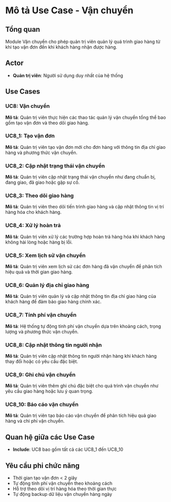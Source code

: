 # Mô tả Use Case - Vận chuyển

## Tổng quan
Module Vận chuyển cho phép quản trị viên quản lý quá trình giao hàng từ khi tạo vận đơn đến khi khách hàng nhận được hàng.

## Actor
- **Quản trị viên**: Người sử dụng duy nhất của hệ thống

## Use Cases

### UC8: Vận chuyển
**Mô tả**: Quản trị viên thực hiện các thao tác quản lý vận chuyển tổng thể bao gồm tạo vận đơn và theo dõi giao hàng.

### UC8_1: Tạo vận đơn
**Mô tả**: Quản trị viên tạo vận đơn mới cho đơn hàng với thông tin địa chỉ giao hàng và phương thức vận chuyển.

### UC8_2: Cập nhật trạng thái vận chuyển
**Mô tả**: Quản trị viên cập nhật trạng thái vận chuyển như đang chuẩn bị, đang giao, đã giao hoặc gặp sự cố.

### UC8_3: Theo dõi giao hàng
**Mô tả**: Quản trị viên theo dõi tiến trình giao hàng và cập nhật thông tin vị trí hàng hóa cho khách hàng.

### UC8_4: Xử lý hoàn trả
**Mô tả**: Quản trị viên xử lý các trường hợp hoàn trả hàng hóa khi khách hàng không hài lòng hoặc hàng bị lỗi.

### UC8_5: Xem lịch sử vận chuyển
**Mô tả**: Quản trị viên xem lịch sử các đơn hàng đã vận chuyển để phân tích hiệu quả và thời gian giao hàng.

### UC8_6: Quản lý địa chỉ giao hàng
**Mô tả**: Quản trị viên quản lý và cập nhật thông tin địa chỉ giao hàng của khách hàng để đảm bảo giao hàng chính xác.

### UC8_7: Tính phí vận chuyển
**Mô tả**: Hệ thống tự động tính phí vận chuyển dựa trên khoảng cách, trọng lượng và phương thức vận chuyển.

### UC8_8: Cập nhật thông tin người nhận
**Mô tả**: Quản trị viên cập nhật thông tin người nhận hàng khi khách hàng thay đổi hoặc có yêu cầu đặc biệt.

### UC8_9: Ghi chú vận chuyển
**Mô tả**: Quản trị viên thêm ghi chú đặc biệt cho quá trình vận chuyển như yêu cầu giao hàng hoặc lưu ý quan trọng.

### UC8_10: Báo cáo vận chuyển
**Mô tả**: Quản trị viên tạo báo cáo vận chuyển để phân tích hiệu quả giao hàng và chi phí vận chuyển.

## Quan hệ giữa các Use Case
- **Include**: UC8 bao gồm tất cả các UC8_1 đến UC8_10

## Yêu cầu phi chức năng
- Thời gian tạo vận đơn < 2 giây
- Tự động tính phí vận chuyển theo khoảng cách
- Hỗ trợ theo dõi vị trí hàng hóa theo thời gian thực
- Tự động backup dữ liệu vận chuyển hàng ngày





